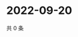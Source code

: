# 2022-09-20

共 0 条

<!-- BEGIN WEIBO -->
<!-- 最后更新时间 Tue Sep 20 2022 04:20:23 GMT+0800 (China Standard Time) -->

<!-- END WEIBO -->
